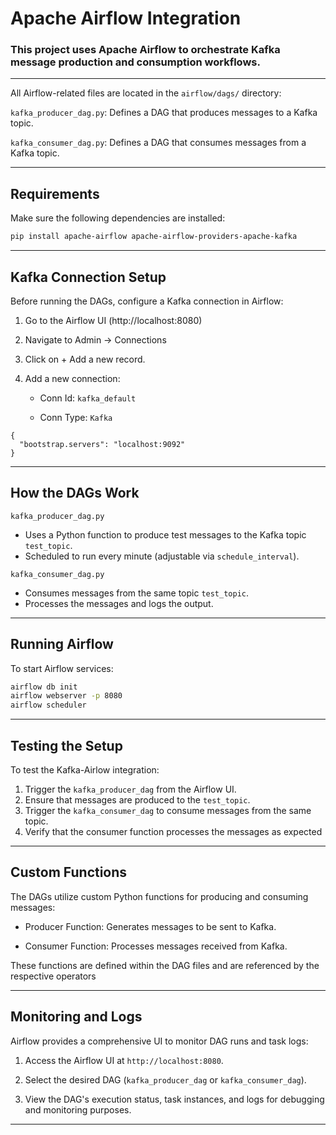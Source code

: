 # Apache Airflow Integration

### This project uses Apache Airflow to orchestrate Kafka message production and consumption workflows.
* * *
All Airflow-related files are located in the `airflow/dags/` directory:

`kafka_producer_dag.py`: Defines a DAG that produces messages to a Kafka topic.

`kafka_consumer_dag.py`: Defines a DAG that consumes messages from a Kafka topic.
* * *
##  Requirements
Make sure the following dependencies are installed:
```bash
pip install apache-airflow apache-airflow-providers-apache-kafka
```
* * *
## Kafka Connection Setup
Before running the DAGs, configure a Kafka connection in Airflow:

1. Go to the Airflow UI (http://localhost:8080)

2. Navigate to Admin → Connections

3. Click on + Add a new record.

4. Add a new connection:

	- Conn Id: `kafka_default`
	
	- Conn Type: `Kafka`

```jason
{
  "bootstrap.servers": "localhost:9092"
}
```
* * *
## How the DAGs Work
`kafka_producer_dag.py`
- Uses a Python function to produce test messages to the Kafka topic `test_topic`.
- Scheduled to run every minute (adjustable via `schedule_interval`).

`kafka_consumer_dag.py`
- Consumes messages from the same topic `test_topic`.
- Processes the messages and logs the output.

* * *
## Running Airflow
To start Airflow services:

```bash
airflow db init
airflow webserver -p 8080
airflow scheduler
```
* * *
## Testing the Setup
To test the Kafka-Airlow integration:
1. Trigger the `kafka_producer_dag` from the Airflow UI.
2. Ensure that messages are produced to the `test_topic`.
3. Trigger the `kafka_consumer_dag` to consume messages from the same topic.
4. Verify that the consumer function processes the messages as expected
   
* * *
## Custom Functions
The DAGs utilize custom Python functions for producing and consuming messages:

- Producer Function: Generates messages to be sent to Kafka.

- Consumer Function: Processes messages received from Kafka.

These functions are defined within the DAG files and are referenced by the respective operators
* * *
## Monitoring and Logs
Airflow provides a comprehensive UI to monitor DAG runs and task logs:
1. Access the Airflow UI at `http://localhost:8080`.

2. Select the desired DAG (`kafka_producer_dag` or `kafka_consumer_dag`).

3. View the DAG's execution status, task instances, and logs for debugging and monitoring purposes.

* * *